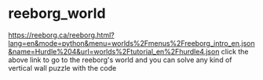 # reeborg_world
https://reeborg.ca/reeborg.html?lang=en&mode=python&menu=worlds%2Fmenus%2Freeborg_intro_en.json&name=Hurdle%204&url=worlds%2Ftutorial_en%2Fhurdle4.json
click the above link to go to the reeborg's world and you can solve any kind of vertical wall puzzle with the code
